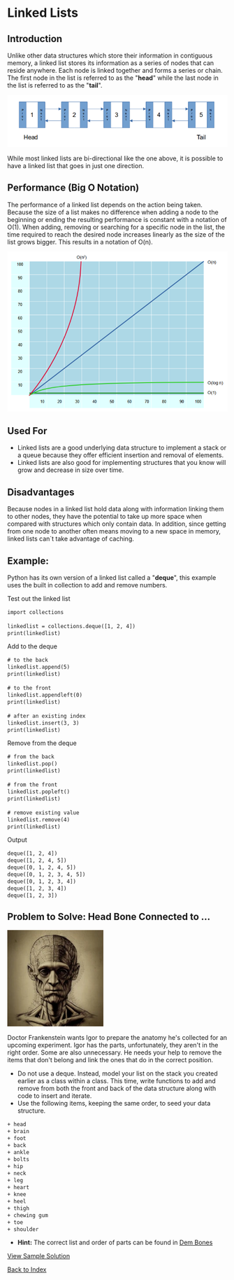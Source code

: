 # Linked Lists
## Introduction
Unlike other data structures which store their information in contiguous memory, a linked list stores its information as a series of nodes that can reside anywhere. Each node is linked together and forms a series or chain. The first node in the list is referred to as the "**head**" while the last node in the list is referred to as the "**tail**".

![image](images/linked.png)

While most linked lists are bi-directional like the one above, it is possible to have a linked list that goes in just one direction.

## Performance (Big O Notation)
The performance of a linked list depends on the action being taken. Because the size of a list makes no difference when adding a node to the beginning or ending the resulting performance is constant with a notation of O(1). When adding, removing or searching for a specific node in the list, the time required to reach the desired node increases linearly as the size of the list grows bigger. This results in a notation of O(n).

![image](images/bigo.png)

## Used For
* Linked lists are a good underlying data structure to implement a stack or a queue because they offer efficient insertion and removal of elements.
* Linked lists are also good for implementing structures that you know will grow and decrease in size over time.

## Disadvantages
Because nodes in a linked list hold data along with information linking them to other nodes, they have the potential to take up more space when compared with structures which only contain data. In addition, since getting from one node to another often means moving to a new space in memory, linked lists can´t take advantage of caching.

## Example: 
Python has its own version of a linked list called a "**deque**", this example uses the built in collection to add and remove numbers.

Test out the linked list
```
import collections

linkedlist = collections.deque([1, 2, 4])
print(linkedlist)
```

Add to the deque
```
# to the back
linkedlist.append(5)
print(linkedlist)

# to the front 
linkedlist.appendleft(0)
print(linkedlist)

# after an existing index
linkedlist.insert(3, 3)
print(linkedlist)
```

Remove from the deque
```
# from the back
linkedlist.pop()
print(linkedlist)

# from the front
linkedlist.popleft()
print(linkedlist)

# remove existing value
linkedlist.remove(4)
print(linkedlist)
```

Output

```
deque([1, 2, 4])
deque([1, 2, 4, 5])
deque([0, 1, 2, 4, 5])
deque([0, 1, 2, 3, 4, 5])
deque([0, 1, 2, 3, 4])
deque([1, 2, 3, 4])
deque([1, 2, 3])
```

## Problem to Solve: Head Bone Connected to ...

![image](images/aihead.webp)

Doctor Frankenstein wants Igor to prepare the anatomy he's collected for an upcoming experiment. Igor has the parts, unfortunately, they aren't in the right order. Some are also unnecessary. He needs your help to remove the items that don't belong and link the ones that do in the correct position.

+ Do not use a deque. Instead, model your list on the stack you created earlier as a class within a class. This time, write functions to add and remove from both the front and back of the data structure along with code to insert and iterate. 
+ Use the following items, keeping the same order, to seed your data structure.

```
+ head
+ brain
+ foot
+ back
+ ankle
+ bolts
+ hip
+ neck
+ leg
+ heart
+ knee
+ heel
+ thigh
+ chewing gum
+ toe
+ shoulder
```
 
+ **Hint:** The correct list and order of parts can be found in [Dem Bones](https://en.wikipedia.org/wiki/Dem_Bones)


[View Sample Solution](linked_solution.py)

[Back to Index](0-welcome.md)